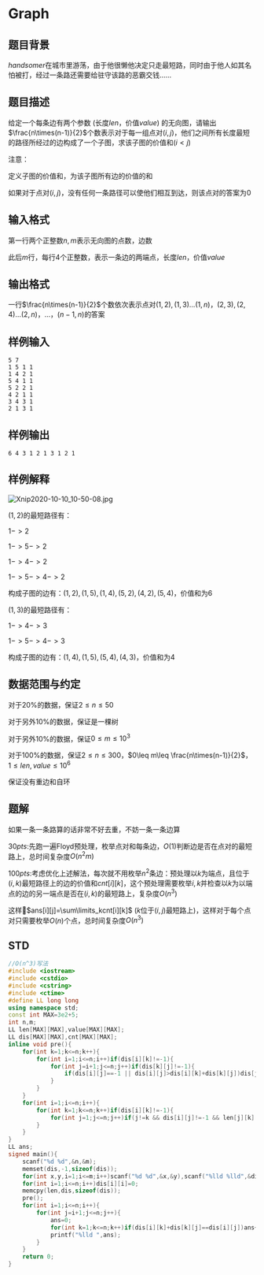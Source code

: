 # Graph

## 题目背景

$handsomer$在城市里游荡，由于他很懒他决定只走最短路，同时由于他人如其名怕被打，经过一条路还需要给驻守该路的恶霸交钱……

## 题目描述

给定一个每条边有两个参数 (长度$len$，价值$value$) 的无向图，请输出$\frac{n\times(n-1)}{2}$个数表示对于每一组点对$(i,j)$，他们之间所有长度最短的路径所经过的边构成了一个子图，求该子图的价值和$(i<j)$

注意：

定义子图的价值和，为该子图所有边的价值的和

如果对于点对$(i,j)$，没有任何一条路径可以使他们相互到达，则该点对的答案为$0$

## 输入格式

第一行两个正整数$n,m$表示无向图的点数，边数

此后$m$行，每行$4$个正整数，表示一条边的两端点，长度$len$，价值$value$

## 输出格式

一行$\frac{n\times(n-1)}{2}$个数依次表示点对$(1,2),(1,3)...(1,n)$，$(2,3),(2,4)...(2,n)$，...，$(n-1,n)$的答案

## 样例输入

```
5 7
1 5 1 1
1 4 2 1
5 4 1 1
5 2 2 1
4 2 1 1
3 4 3 1
2 1 3 1
```

## 样例输出

```
6 4 3 1 2 1 3 1 2 1
```

## 样例解释

![Xnip2020-10-10_10-50-08.jpg](https://i.loli.net/2020/10/10/Ko4x6XWPQinpM1k.jpg)

$(1,2)$的最短路径有：

$1->2$

$1->5->2$

$1->4->2$

$1->5->4->2$

构成子图的边有：$(1,2),(1,5),(1,4),(5,2),(4,2),(5,4)$，价值和为$6$

$(1,3)$的最短路径有：

$1->4->3$

$1->5->4->3$

构成子图的边有：$(1,4),(1,5),(5,4),(4,3)$，价值和为$4$

## 数据范围与约定

对于$20\%$的数据，保证$2\leq n\leq 50$

对于另外$10\%$的数据，保证是一棵树

对于另外$10\%$的数据，保证$0\leq m\leq 10^3$

对于$100\%$的数据，保证$2\leq n\leq 300$，$0\leq m\leq \frac{n\times(n-1)}{2}$，$1\leq len,value\leq 10^6$

保证没有重边和自环



## 题解

如果一条一条路算的话非常不好去重，不妨一条一条边算

$30pts:$先跑一遍Floyd预处理，枚举点对和每条边，$O(1)$判断边是否在点对的最短路上，总时间复杂度$O(n^2m)$

$100pts:$考虑优化上述解法，每次就不用枚举$n^2$条边：预处理以$k$为端点，且位于$(i,k)$最短路径上的边的价值和$cnt[i][k]$，这个预处理需要枚举$i,k$并检查以$k$为以端点的边的另一端点是否在$(i,k)$的最短路上，复杂度$O(n^3)$

这样$ans[i][j]=\sum\limits_kcnt[i][k]$ ($k$位于$(i,j)$最短路上)，这样对于每个点对只需要枚举$O(n)$个点，总时间复杂度$O(n^3)$

## STD

```cpp
//O(n^3)写法
#include <iostream>
#include <cstdio>
#include <cstring>
#include <ctime>
#define LL long long
using namespace std;
const int MAX=3e2+5;
int n,m;
LL len[MAX][MAX],value[MAX][MAX];
LL dis[MAX][MAX],cnt[MAX][MAX];
inline void pre(){
	for(int k=1;k<=n;k++){
		for(int i=1;i<=n;i++)if(dis[i][k]!=-1){
			for(int j=i+1;j<=n;j++)if(dis[k][j]!=-1){
				if(dis[i][j]==-1 || dis[i][j]>dis[i][k]+dis[k][j])dis[j][i]=dis[i][j]=dis[i][k]+dis[k][j];
			}
		}
	}
	for(int i=1;i<=n;i++){
		for(int k=1;k<=n;k++)if(dis[i][k]!=-1){
			for(int j=1;j<=n;j++)if(j!=k && dis[i][j]!=-1 && len[j][k]!=-1 && dis[i][j]+len[j][k]==dis[i][k])cnt[i][k]+=value[j][k];
		}
	}
}
LL ans;
signed main(){
	scanf("%d %d",&n,&m);
	memset(dis,-1,sizeof(dis));
	for(int x,y,i=1;i<=m;i++)scanf("%d %d",&x,&y),scanf("%lld %lld",&dis[x][y],&value[x][y]),dis[y][x]=dis[x][y],value[y][x]=value[x][y];
	for(int i=1;i<=n;i++)dis[i][i]=0;
	memcpy(len,dis,sizeof(dis));
	pre();
	for(int i=1;i<=n;i++){
		for(int j=i+1;j<=n;j++){
			ans=0;
			for(int k=1;k<=n;k++)if(dis[i][k]+dis[k][j]==dis[i][j])ans+=cnt[i][k];
			printf("%lld ",ans);
		}
	}
	return 0;
}
```


